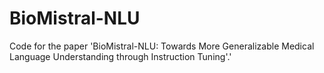# BioMistral-NLU
Code for the paper 'BioMistral-NLU: Towards More Generalizable Medical Language Understanding through Instruction Tuning'.'
